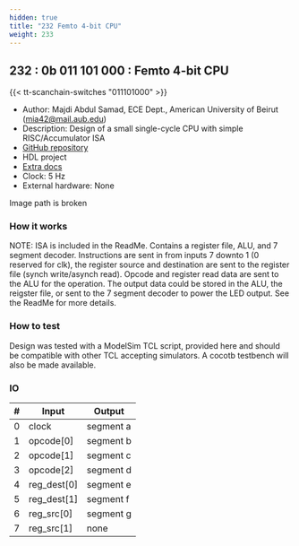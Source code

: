 ```yaml
---
hidden: true
title: "232 Femto 4-bit CPU"
weight: 233
---
```


## 232 : 0b 011 101 000 : Femto 4-bit CPU

{{< tt-scanchain-switches "011101000" >}}

* Author: Majdi Abdul Samad, ECE Dept., American University of Beirut (mia42@mail.aub.edu)
* Description: Design of a small single-cycle CPU with simple RISC/Accumulator ISA
* [GitHub repository](https://github.com/majdiabdulsamad/tt02-Femto)
* HDL project
* [Extra docs](README.md)
* Clock: 5 Hz
* External hardware: None

Image path is broken

### How it works

NOTE: ISA is included in the ReadMe. Contains a register file, ALU, and 7 segment decoder. Instructions are sent in from inputs 7 downto 1 (0 reserved for clk), the register source and destination are sent to the register file (synch write/asynch read). Opcode and register read data are sent to the ALU for the operation. The output data could be stored in the ALU, the reigster file, or sent to the 7 segment decoder to power the LED output. See the ReadMe for more details.

### How to test

Design was tested with a ModelSim TCL script, provided here and should be compatible with other TCL accepting simulators. A cocotb testbench will also be made available.

### IO

| # | Input        | Output       |
|---|--------------|--------------|
| 0 | clock  | segment a |
| 1 | opcode[0]  | segment b |
| 2 | opcode[1]  | segment c |
| 3 | opcode[2]  | segment d |
| 4 | reg_dest[0]  | segment e |
| 5 | reg_dest[1]  | segment f |
| 6 | reg_src[0]  | segment g |
| 7 | reg_src[1]  | none |
